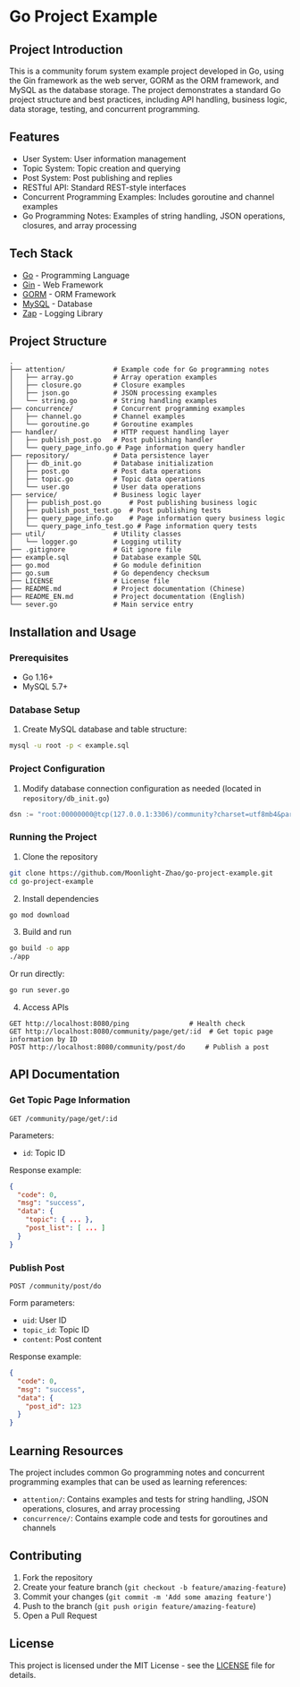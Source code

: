 # Go Project Example

## Project Introduction

This is a community forum system example project developed in Go, using the Gin framework as the web server, GORM as the ORM framework, and MySQL as the database storage. The project demonstrates a standard Go project structure and best practices, including API handling, business logic, data storage, testing, and concurrent programming.

## Features

- User System: User information management
- Topic System: Topic creation and querying
- Post System: Post publishing and replies
- RESTful API: Standard REST-style interfaces
- Concurrent Programming Examples: Includes goroutine and channel examples
- Go Programming Notes: Examples of string handling, JSON operations, closures, and array processing

## Tech Stack

- [Go](https://golang.org/) - Programming Language
- [Gin](https://github.com/gin-gonic/gin) - Web Framework
- [GORM](https://gorm.io/) - ORM Framework
- [MySQL](https://www.mysql.com/) - Database
- [Zap](https://github.com/uber-go/zap) - Logging Library

## Project Structure

```
.
├── attention/            # Example code for Go programming notes
│   ├── array.go          # Array operation examples
│   ├── closure.go        # Closure examples
│   ├── json.go           # JSON processing examples
│   └── string.go         # String handling examples
├── concurrence/          # Concurrent programming examples
│   ├── channel.go        # Channel examples
│   └── goroutine.go      # Goroutine examples
├── handler/              # HTTP request handling layer
│   ├── publish_post.go   # Post publishing handler
│   └── query_page_info.go # Page information query handler
├── repository/           # Data persistence layer
│   ├── db_init.go        # Database initialization
│   ├── post.go           # Post data operations
│   ├── topic.go          # Topic data operations
│   └── user.go           # User data operations
├── service/              # Business logic layer
│   ├── publish_post.go       # Post publishing business logic
│   ├── publish_post_test.go  # Post publishing tests
│   ├── query_page_info.go    # Page information query business logic
│   └── query_page_info_test.go # Page information query tests
├── util/                 # Utility classes
│   └── logger.go         # Logging utility
├── .gitignore            # Git ignore file
├── example.sql           # Database example SQL
├── go.mod                # Go module definition
├── go.sum                # Go dependency checksum
├── LICENSE               # License file
├── README.md             # Project documentation (Chinese)
├── README_EN.md          # Project documentation (English)
└── sever.go              # Main service entry
```

## Installation and Usage

### Prerequisites

- Go 1.16+
- MySQL 5.7+

### Database Setup

1. Create MySQL database and table structure:

```bash
mysql -u root -p < example.sql
```

### Project Configuration

1. Modify database connection configuration as needed (located in `repository/db_init.go`)

```go
dsn := "root:00000000@tcp(127.0.0.1:3306)/community?charset=utf8mb4&parseTime=True&loc=Local"
```

### Running the Project

1. Clone the repository

```bash
git clone https://github.com/Moonlight-Zhao/go-project-example.git
cd go-project-example
```

2. Install dependencies

```bash
go mod download
```

3. Build and run

```bash
go build -o app
./app
```

Or run directly:

```bash
go run sever.go
```

4. Access APIs

```
GET http://localhost:8080/ping               # Health check
GET http://localhost:8080/community/page/get/:id  # Get topic page information by ID
POST http://localhost:8080/community/post/do     # Publish a post
```

## API Documentation

### Get Topic Page Information

```
GET /community/page/get/:id
```

Parameters:
- `id`: Topic ID

Response example:
```json
{
  "code": 0,
  "msg": "success",
  "data": {
    "topic": { ... },
    "post_list": [ ... ]
  }
}
```

### Publish Post

```
POST /community/post/do
```

Form parameters:
- `uid`: User ID
- `topic_id`: Topic ID
- `content`: Post content

Response example:
```json
{
  "code": 0,
  "msg": "success",
  "data": {
    "post_id": 123
  }
}
```

## Learning Resources

The project includes common Go programming notes and concurrent programming examples that can be used as learning references:

- `attention/`: Contains examples and tests for string handling, JSON operations, closures, and array processing
- `concurrence/`: Contains example code and tests for goroutines and channels

## Contributing

1. Fork the repository
2. Create your feature branch (`git checkout -b feature/amazing-feature`)
3. Commit your changes (`git commit -m 'Add some amazing feature'`)
4. Push to the branch (`git push origin feature/amazing-feature`)
5. Open a Pull Request

## License

This project is licensed under the MIT License - see the [LICENSE](LICENSE) file for details. 